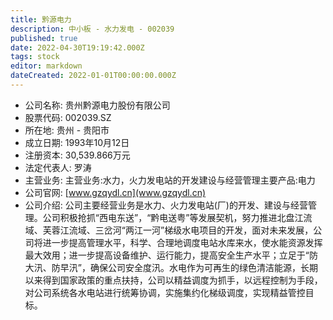 ```yaml
---
title: 黔源电力
description: 中小板 - 水力发电 - 002039
published: true
date: 2022-04-30T19:19:42.000Z
tags: stock
editor: markdown
dateCreated: 2022-01-01T00:00:00.000Z
---
```


- 公司名称: 贵州黔源电力股份有限公司
- 股票代码: 002039.SZ
- 所在地: 贵州 - 贵阳市
- 成立日期: 1993年10月12日
- 注册资本: 30,539.866万元
- 法定代表人: 罗涛
- 主营业务: 主营业务:水力，火力发电站的开发建设与经营管理主要产品:电力
- 公司官网: [www.gzqydl.cn](www.gzqydl.cn)
- 公司介绍: 公司主要经营业务是水力、火力发电站(厂)的开发、建设与经营管理。公司积极抢抓“西电东送”，“黔电送粤”等发展契机，努力推进北盘江流域、芙蓉江流域、三岔河“两江一河”梯级水电项目的开发，面对未来发展，公司将进一步提高管理水平，科学、合理地调度电站水库来水，使水能资源发挥最大效用；进一步提高设备维护、运行能力，提高安全生产水平；立足于“防大汛、防早汛”，确保公司安全度汛。水电作为可再生的绿色清洁能源，长期以来得到国家政策的重点扶持，公司以精益调度为抓手，以远程控制为手段，对公司系统各水电站进行统筹协调，实施集约化梯级调度，实现精益管控目标。


